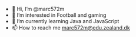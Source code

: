 - 👋 Hi, I’m @marc572m
- 👀 I’m interested in Football and gaming
- 🌱 I’m currently learning Java and JavaScript
- 📫 How to reach me marc572m@edu.zealand.dk

<!---
marc572m/marc572m is a ✨ special ✨ repository because its `README.md` (this file) appears on your GitHub profile.
You can click the Preview link to take a look at your changes.
--->
